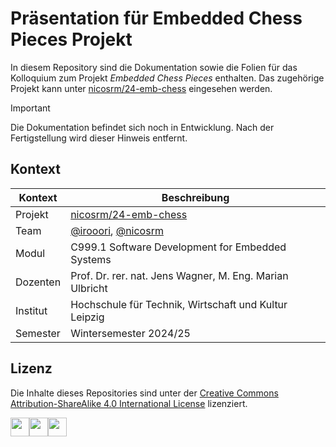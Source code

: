 # Präsentation für Embedded Chess Pieces Projekt

In diesem Repository sind die Dokumentation sowie die Folien für das Kolloquium zum Projekt *Embedded Chess Pieces* enthalten. Das zugehörige Projekt kann unter [nicosrm/24-emb-chess](https://github.com/nicosrm/24-emb-chess/) eingesehen werden.

> [!IMPORTANT]
> Die Dokumentation befindet sich noch in Entwicklung. Nach der Fertigstellung wird dieser Hinweis entfernt.


## Kontext

| Kontext  | Beschreibung                                                                        |
|----------|-------------------------------------------------------------------------------------|
| Projekt  | [nicosrm/24-emb-chess](https://github.com/nicosrm/24-emb-chess/)                    |
| Team     | [@irooori](https://github.com/irooori), [@nicosrm](https://github.com/nicosrm)      |
| Modul    | C999.1 Software Development for Embedded Systems                                    |
| Dozenten | Prof. Dr. rer. nat. Jens Wagner, M. Eng. Marian Ulbricht                            |
| Institut | Hochschule für Technik, Wirtschaft und Kultur Leipzig                               |
| Semester | Wintersemester 2024/25                                                              |


## Lizenz

Die Inhalte dieses Repositories sind unter der [Creative Commons Attribution-ShareAlike 4.0 International License](./LICENSE) lizenziert.

<img src="https://mirrors.creativecommons.org/presskit/icons/cc.xlarge.png" width="30" /><img src="https://mirrors.creativecommons.org/presskit/icons/by.xlarge.png" width="30" /><img src="https://mirrors.creativecommons.org/presskit/icons/sa.xlarge.png" width="30" />
<!-- <img src="https://mirrors.creativecommons.org/presskit/icons/nc.xlarge.png" width="30" /> -->
